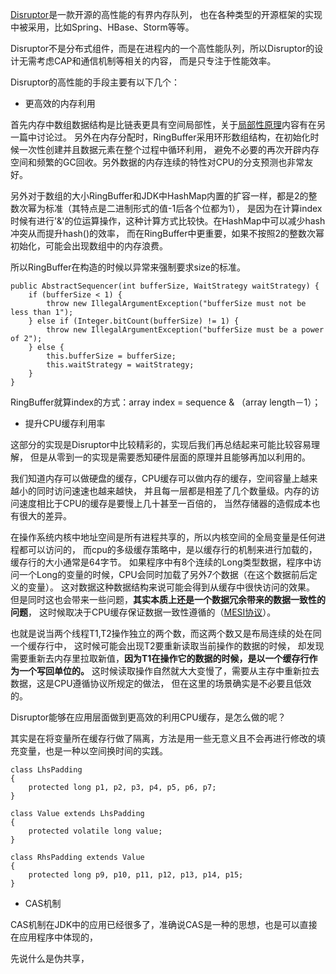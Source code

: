 [Disruptor](https://github.com/LMAX-Exchange/disruptor)是一款开源的高性能的有界内存队列，
也在各种类型的开源框架的实现中被采用，比如Spring、HBase、Storm等等。

Disruptor不是分布式组件，而是在进程内的一个高性能队列，所以Disruptor的设计无需考虑CAP和通信机制等相关的内容，
而是只专注于性能效率。

Disruptor的高性能的手段主要有以下几个：

- 更高效的内存利用

首先内存中数组数据结构是比链表更具有空间局部性，关于[局部性原理]()内容有在另一篇中讨论过。
另外在内存分配时，RingBuffer采用环形数组结构，在初始化时候一次性创建并且数据元素在整个过程中循环利用，
避免不必要的再次开辟内存空间和频繁的GC回收。另外数据的内存连续的特性对CPU的分支预测也非常友好。

另外对于数组的大小RingBuffer和JDK中HashMap内置的扩容一样，都是2的整数次幂为标准（其特点是二进制形式的值-1后各个位都为1），
是因为在计算index时候有进行'&'的位运算操作，这种计算方式比较快。在HashMap中可以减少hash冲突从而提升hash()的效率，
而在RingBuffer中更重要，如果不按照2的整数次幂初始化，可能会出现数组中的内存浪费。

所以RingBuffer在构造的时候以异常来强制要求size的标准。

```
public AbstractSequencer(int bufferSize, WaitStrategy waitStrategy) {
    if (bufferSize < 1) {
        throw new IllegalArgumentException("bufferSize must not be less than 1");
    } else if (Integer.bitCount(bufferSize) != 1) {
        throw new IllegalArgumentException("bufferSize must be a power of 2");
    } else {
        this.bufferSize = bufferSize;
        this.waitStrategy = waitStrategy;
    }
}
```

RingBuffer就算index的方式：array index = sequence & （array length－1）；


- 提升CPU缓存利用率

这部分的实现是Disruptor中比较精彩的，实现后我们再总结起来可能比较容易理解，
但是从零到一的实现是需要悉知硬件层面的原理并且能够再加以利用的。

我们知道内存可以做硬盘的缓存，CPU缓存可以做内存的缓存，空间容量上越来越小的同时访问速速也越来越快，
并且每一层都是相差了几个数量级。内存的访问速度相比于CPU的缓存是要慢上几十甚至一百倍的，
当然存储器的造假成本也有很大的差异。

在操作系统内核中地址空间是所有进程共享的，所以内核空间的全局变量是任何进程都可以访问的，
而cpu的多级缓存策略中，是以缓存行的机制来进行加载的，缓存行的大小通常是64字节。
如果程序中有8个连续的Long类型数据，程序中访问一个Long的变量的时候，CPU会同时加载了另外7个数据（在这个数据前后定义的变量）。
这对数据这种数据结构来说可能会得到从缓存中很快访问的效果。
但是同时这也会带来一些问题，**其实本质上还是一个数据冗余带来的数据一致性的问题**，
这时候取决于CPU缓存保证数据一致性遵循的（[MESI协议](https://zh.wikipedia.org/wiki/MESI%E5%8D%8F%E8%AE%AE)）。

也就是说当两个线程T1,T2操作独立的两个数，而这两个数又是布局连续的处在同一个缓存行中，
这时候可能会出现T2要重新读取当前操作的数据的时候，
却发现需要重新去内存里拉取新值，**因为T1在操作它的数据的时候，是以一个缓存行作为一个写回单位的。**
这时候读取操作自然就大大变慢了，需要从主存中重新拉去数据，这是CPU遵循协议所规定的做法，
但在这里的场景确实是不必要且低效的。

Disruptor能够在应用层面做到更高效的利用CPU缓存，是怎么做的呢？

其实是在将变量所在缓存行做了隔离，方法是用一些无意义且不会再进行修改的填充变量，也是一种以空间换时间的实践。

```
class LhsPadding
{
    protected long p1, p2, p3, p4, p5, p6, p7;
}

class Value extends LhsPadding
{
    protected volatile long value;
}

class RhsPadding extends Value
{
    protected long p9, p10, p11, p12, p13, p14, p15;
}
```


- CAS机制

CAS机制在JDK中的应用已经很多了，准确说CAS是一种的思想，也是可以直接在应用程序中体现的，


先说什么是伪共享，